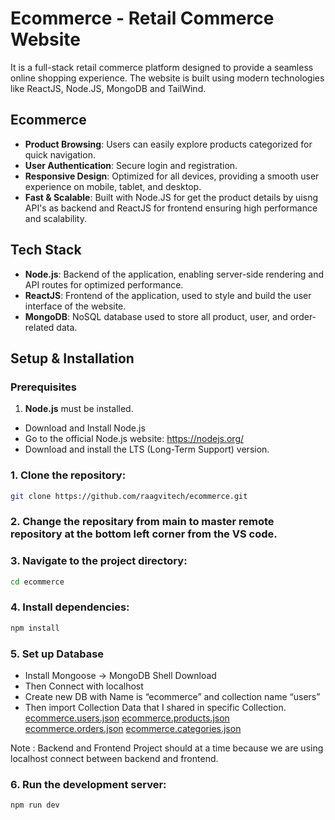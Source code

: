 
# Ecommerce - Retail Commerce Website

It is a full-stack retail commerce platform designed to provide a seamless online shopping experience. The website is built using modern technologies like ReactJS, Node.JS, MongoDB and TailWind.

## Ecommerce
- **Product Browsing**: Users can easily explore products categorized for quick navigation.
- **User Authentication**: Secure login and registration.
- **Responsive Design**: Optimized for all devices, providing a smooth user experience on mobile, tablet, and desktop.
- **Fast & Scalable**: Built with Node.JS for get the product details by uisng API's as backend and ReactJS for frontend ensuring high performance and scalability.

## Tech Stack
- **Node.js**: Backend of the application, enabling server-side rendering and API routes for optimized performance.
- **ReactJS**: Frontend of the application, used to style and build the user interface of the website.
- **MongoDB**: NoSQL database used to store all product, user, and order-related data.

## Setup & Installation

### Prerequisites
1. **Node.js** must be installed.
- Download and Install Node.js
- Go to the official Node.js website: https://nodejs.org/
- Download and install the LTS (Long-Term Support) version.
  
### 1. Clone the repository:

```bash
git clone https://github.com/raagvitech/ecommerce.git
```

### 2. Change the repositary from main to  master remote repository at the bottom left corner from the VS code.

### 3. Navigate to the project directory:

```bash
cd ecommerce
```

### 4. Install dependencies:

```bash
npm install
```

### 5. Set up Database 

- Install Mongoose -> MongoDB Shell Download
- Then Connect with localhost
- Create new DB with Name is “ecommerce” and collection name “users”
- Then import Collection Data that I shared in specific Collection.
  [ecommerce.users.json](https://github.com/user-attachments/files/18865549/ecommerce.users.json)
  [ecommerce.products.json](https://github.com/user-attachments/files/18865552/ecommerce.products.json)
  [ecommerce.orders.json](https://github.com/user-attachments/files/18865554/ecommerce.orders.json)
  [ecommerce.categories.json](https://github.com/user-attachments/files/18865553/ecommerce.categories.json)



Note : Backend and Frontend Project should at a time because we are using localhost connect between backend and frontend.

### 6. Run the development server:

```bash
npm run dev
```


